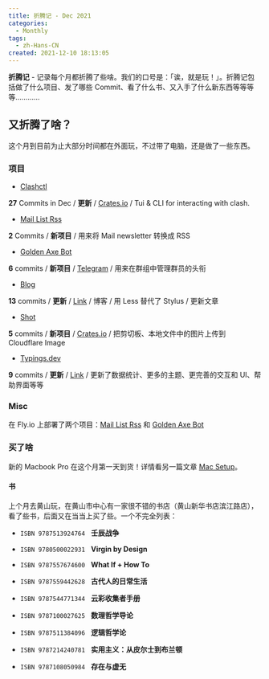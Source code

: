 ```yaml
---
title: 折腾记 - Dec 2021
categories:
  - Monthly
tags:
  - zh-Hans-CN
created: 2021-12-10 18:13:05
---
```


**折腾记** - 记录每个月都折腾了些啥。我们的口号是：「诶，就是玩！」。折腾记包括做了什么项目、发了哪些 Commit、看了什么书、又入手了什么新东西等等等等…………

<!-- more -->

## 又折腾了啥？

这个月到目前为止大部分时间都在外面玩，不过带了电脑，还是做了一些东西。

### 项目

- [Clashctl](https://github.com/George-Miao/clashctl 'github')<span class="iconify" data-icon="fa-brands:rust"></span>

**27** Commits in Dec / **更新** / [Crates.io](https://crates.io/crates/clashctl 'crates.io') / Tui & CLI for interacting with clash.

- [Mail List Rss](https://github.com/George-Miao/mail-list-rss 'github')
  <span class="iconify" data-icon="fa-brands:rust"></span>

**2** Commits / **新项目** / 用来将 Mail newsletter 转换成 RSS

- [Golden Axe Bot](https://github.com/suisei-cn/golden-axe-rs 'github')
  <span class="iconify" data-icon="fa-brands:rust"></span>

**6** commits / **新项目** / [Telegram](https://t.me/golden_axe_bot 'Telegram link') / 用来在群组中管理群员的头衔

- [Blog](https://github.com/George-Miao/GlogHexo 'github repo')
  <span class="iconify" data-icon="cib:hexo"></span>
  <span class="iconify" data-icon="bx:bxl-less" style="font-size:1.8rem"></span>

**13** commits / **更新** / [Link](https://blog.miao.dev 'Blog link') / 博客 / 用 Less 替代了 Stylus / 更新文章

- [Shot](https://github.com/George-Miao/Shot 'github')
  <span class="iconify" data-icon="fa-brands:rust"></span>

**5** commits / **新项目** / [Crates.io](https://crates.io/crates/shot 'crates.io') / 把剪切板、本地文件中的图片上传到 Cloudflare Image

- [Typings.dev](https://github.com/George-Miao/typings.dev 'github')
  <span class="iconify" data-icon="file-icons:vue"></span>
  <span class="iconify" data-icon="file-icons:typescript-alt"></span>

**9** commits / **更新** / [Link](https://typings.dev 'Typings.dev site') / 更新了数据统计、更多的主题、更完善的交互和 UI、帮助界面等等

### Misc

在 Fly.io 上部署了两个项目：[Mail List Rss](#Mail-List-Rss) 和 [Golden Axe Bot](#Golden-Axe-Bot)

### 买了啥

新的 Macbook Pro 在这个月第一天到货！详情看另一篇文章 [Mac Setup](../Mac-setup/)。

#### 书

上个月去黄山玩，在黄山市中心有一家很不错的书店（黄山新华书店滨江路店），看了些书，后面又在当当上买了些。一个不完全列表：

- `ISBN 9787513924764` &nbsp; **壬辰战争**

- `ISBN 9780500022931` &nbsp; **Virgin by Design**

- `ISBN 9787557674600` &nbsp; **What If + How To**

- `ISBN 9787559442628` &nbsp; **古代人的日常生活**

- `ISBN 9787544771344` &nbsp; **云彩收集者手册**

- `ISBN 9787100027625` &nbsp; **数理哲学导论**

- `ISBN 9787511384096` &nbsp; **逻辑哲学论**

- `ISBN 9787214240781` &nbsp; **实用主义：从皮尔士到布兰顿**

- `ISBN 9787108050984` &nbsp; **存在与虚无**
